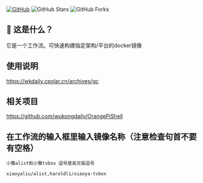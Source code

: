 [![GitHub](https://img.shields.io/github/license/wukongdaily/DockerTarBuilder.svg?label=LICENSE&logo=github&logoColor=%20)](https://github.com/wukongdaily/DockerTarBuilder/blob/master/LICENSE)
![GitHub Stars](https://img.shields.io/github/stars/wukongdaily/DockerTarBuilder.svg?style=flat&logo=appveyor&label=Stars&logo=github)
![GitHub Forks](https://img.shields.io/github/forks/wukongdaily/DockerTarBuilder.svg?style=flat&logo=appveyor&label=Forks&logo=github)

## 🤔 这是什么？
它是一个工作流。可快速构建指定架构/平台的docker镜像

## 使用说明
https://wkdaily.cpolar.cn/archives/gc


## 相关项目
https://github.com/wukongdaily/OrangePiShell

## 在工作流的输入框里输入镜像名称（注意检查句首不要有空格）

    小雅alist和小雅tvbox 逗号是英文版逗号
```
xiaoyaliu/alist,haroldli/xiaoya-tvbox
```
